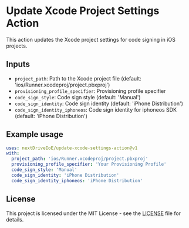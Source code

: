 # Update Xcode Project Settings Action

This action updates the Xcode project settings for code signing in iOS projects.

## Inputs

- `project_path`: Path to the Xcode project file (default: 'ios/Runner.xcodeproj/project.pbxproj')
- `provisioning_profile_specifier`: Provisioning profile specifier
- `code_sign_style`: Code sign style (default: 'Manual')
- `code_sign_identity`: Code sign identity (default: 'iPhone Distribution')
- `code_sign_identity_iphoneos`: Code sign identity for iphoneos SDK (default: 'iPhone Distribution')

## Example usage

```yaml
uses: nextDriveIoE/update-xcode-settings-action@v1
with:
  project_path: 'ios/Runner.xcodeproj/project.pbxproj'
  provisioning_profile_specifier: 'Your Provisioning Profile'
  code_sign_style: 'Manual'
  code_sign_identity: 'iPhone Distribution'
  code_sign_identity_iphoneos: 'iPhone Distribution'
```

## License

This project is licensed under the MIT License - see the [LICENSE](LICENSE) file for details.